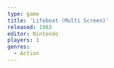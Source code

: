 ```yaml
---
type: game
title: 'Lifeboat (Multi Screen)'
released: 1983
editor: Nintendo
players: 1
genres:
  - Action
---
```

